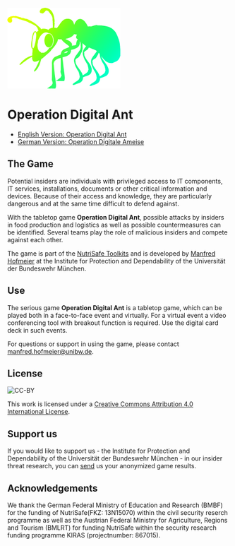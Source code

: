 ![ANT LOGO](digitale_ameise_logo_256x183.png)
# Operation Digital Ant

* [English Version: Operation Digital Ant](EN)
* [German Version: Operation Digitale Ameise](DE)


## The Game
Potential insiders are individuals with privileged access to IT components, IT services, installations, documents or other critical information and devices. Because of their access and knowledge, they are particularly dangerous and at the same time difficult to defend against.


With the tabletop game __Operation Digital Ant__, possible attacks by insiders in food production and logistics as well as possible countermeasures can be identified. Several teams play the role of malicious insiders and compete against each other.


The game is part of the [NutriSafe Toolkits](https://nutrisafe.de/toolkit) and is developed by [Manfred Hofmeier](https://www.linkedin.com/in/ma-hofmeier/) at the Institute for Protection and Dependability of the Universität der Bundeswehr München.

## Use
The serious game __Operation Digital Ant__ is a tabletop game, which can be played both in a face-to-face event and virtually. For a virtual event a video conferencing tool with breakout function is required. Use the digital card deck in such events.


For questions or support in using the game, please contact [manfred.hofmeier@unibw.de](mailto:manfred.hofmeier@unibw.de).

## License
![CC-BY](https://i.creativecommons.org/l/by/4.0/88x31.png)

This work is licensed under a [Creative Commons Attribution 4.0 International License](http://creativecommons.org/licenses/by/4.0/).

## Support us
If you would like to support us - the Institute for Protection and Dependability of the Universität der Bundeswehr München - in our insider threat research, you can [send](mailto:manfred.hofmeier@unibw.de) us your anonymized game results.

## Acknowledgements
We thank the German Federal Ministry of Education and Research (BMBF) for the funding of NutriSafe(FKZ: 13N15070) within the civil security reserch programme as well as the Austrian Federal Ministry for Agriculture, Regions and Tourism (BMLRT) for funding NutriSafe within the security research funding programme KIRAS (projectnumber: 867015).

